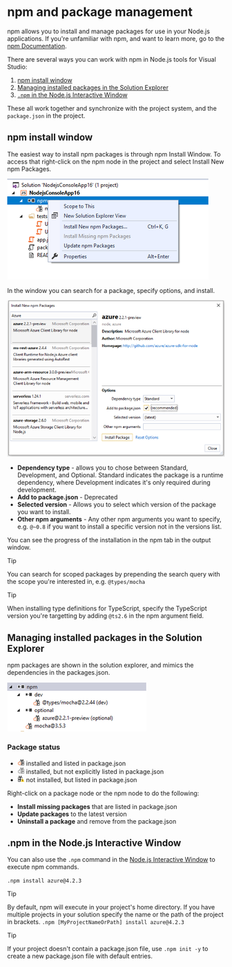 # npm and package management

npm allows you to install and manage packages for use in your Node.js applications. If you're unfamiliar with
npm, and want to learn more, go to the [npm Documentation](https://docs.npmjs.com/).

There are several ways you can work with npm in Node.js tools for Visual Studio:
1. [npm install window](#npmInstallWindow)
1. [Managing installed packages in the Solution Explorer](#solutionExplorer)
1. [`.npm` in the Node.js Interactive Window](#interactive)

These all work together and synchronize with the project system, and the `package.json` in the project.

## <a name="npmInstallWindow"></a>npm install window
The easiest way to install npm packages is through npm Install Window. To access that right-click on the npm node in the project and select Install New npm Packages.

![Install new npm package from solution explorer](../../images/node/solution-explorer-install-package.png)

In the window you can search for a package, specify options, and install. 

![Search npm package](../../images/node/search-package.png)

* **Dependency type** - allows you to chose between Standard, Development, and Optional. 
Standard indicates the package is a runtime dependency, where 
Development indicates it's only required during development.
* **Add to package.json** - Deprecated
* **Selected version** - Allows you to select which version of the package you want to install.
* **Other npm arguments** - Any other npm arguments you want to specify, e.g. `@~0.8` if you want to install 
a specific version not in the versions list.

You can see the progress of the installation in the npm tab in the output window.

> [!Tip]
> You can search for scoped packages by prepending the search query with the scope you're interested in, 
e.g. `@types/mocha`

> [!Tip]
> When installing type definitions for TypeScript, specify the TypeScript version you're targetting by adding
`@ts2.6` in the npm argument field.

## <a name="solutionExplorer"></a>Managing installed packages in the Solution Explorer
npm packages are shown in the solution explorer, and mimics the dependencies in the packages.json.

![Search npm package](../../images/node/solution-explorer-status.png)

### Package status
* ![Installed package](../../images/node/installed-npm.png) installed and listed in package.json
* ![Extraneous package](../../images/node/extraneous-npm.png) installed, but not explicitly 
listed in package.json
* ![Missing package](../../images/node/missing-npm.png) not installed, but listed in package.json

Right-click on a package node or the npm node to do the following:
* **Install missing packages** that are listed in package.json
* **Update packages** to the latest version
* **Uninstall a package** and remove from the package.json

## <a name="interactive"></a>.npm in the Node.js Interactive Window

You can also use the `.npm` command in the [Node.js Interactive Window](interactivewindow.md) to execute
 npm commands. 

`.npm install azure@4.2.3`
 
 > [!Tip]
 > By default, npm will execute in your project's home directory. If you have multiple projects 
 > in your solution specify the name or the path of the project in brackets. 
 `.npm [MyProjectNameOrPath] install azure@4.2.3`

 > [!Tip]
 > If your project doesn't contain a package.json file, use `.npm init -y` to create a new package.json file
  with default entries. 